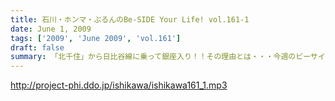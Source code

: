 ```yaml
---
title: 石川・ホンマ・ぶるんのBe-SIDE Your Life! vol.161-1
date: June 1, 2009
tags: ['2009', 'June 2009', 'vol.161']
draft: false
summary: 「北千住」から日比谷線に乗って銀座入り！！その理由とは・・・今週のビーサイＴＶを楽しみにしていただきたい！！NAMAE
---
```


http://project-phi.ddo.jp/ishikawa/ishikawa161_1.mp3